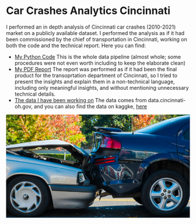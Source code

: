 # Car Crashes Analytics Cincinnati
I performed an in depth analysis of Cincinnati car crashes (2010-2021)  market on a publicly available dataset. I performed the analysis as if it had been commissioned by the chief of transportation in Cincinnati, working on both the code and the technical report.
Here you can find:
- [My Python Code](https://github.com/ANDREAaNAPPI/Car-Crashes-Analytics-Cincinnati/blob/main/Cincinnati_car_crashes.ipynb)
  This is the whole data pipeline (almost whole; some procedures were not even worth including to keep the elaborate clean)
- [My PDF Report](https://github.com/ANDREAaNAPPI/Car-Crashes-Analytics-Cincinnati/blob/main/Car%20crashes%20Cincinnati%20Report.pdf)
  The report was performed as if it had been the final product for the transoprtation department of Cincinnati, so I tried to present the insights and explain them in a non-technical language, including only meaningful insights, and 
  without mentioning unnecessary technical details.
- [The data I have been working on](https://github.com/ANDREAaNAPPI/Car-Crashes-Analytics-Cincinnati/blob/main/Cincinnati_CC.zip)
  The data comes from data.cincinnati-oh.gov, and you can also find the data on kaggke, [here](https://www.kaggle.com/datasets/steverusso/cincinnati-car-crash-data)
  


  
![image](https://github.com/ANDREAaNAPPI/Werhouse-of-stuff/blob/main/car_crash.jpg)
